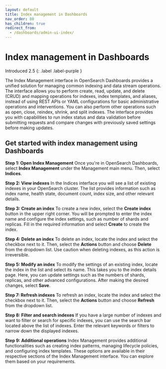 ```yaml
---
layout: default
title: Index management in Dashboards
nav_order: 80
has_children: true
redirect_from:
  - /dashboards/admin-ui-index/
---
```


# Index management in Dashboards
Introduced 2.5
{: .label .label-purple }

The Index Management interface in OpenSearch Dashboards provides a unified solution for managing common indexing and data stream operations. The interface allows you to perform create, read, update, and delete (CRUD) and mapping operations for indexes, index templates, and aliases, instead of using REST APIs or YAML configurations for basic administrative operations and interventions. You can also perform other operations such as open, close, reindex, shrink, and split indexes. The interface provides you with capabilities to run index status and data validation before submitting requests and compare changes with previously saved settings before making updates.

## Get started with index management using Dashboards

**Step 1: Open Index Management** Once you're in OpenSearch Dashboards, select **Index Management** under the Management main menu. Then, select  **Indices**.

**Step 2: View indexes** In the Indices interface you will see a list of existing indexes in your OpenSearch cluster. The list provides information such as index name, health state, document count, index size, and other relevant details.  

**Step 3: Create an index** To create a new index, select the **Create index** button in the upper right corner. You will be prompted to enter the index name and configure the index settings, such as number of shards and replicas. Fill in the required information and select **Create** to create the index.

**Step 4: Delete an index** To delete an index, locate the index and select the checkbox next to it. Then, select the **Actions** button and choose **Delete** from the dropdown list. Use caution when deleting indexes, as this action is irreversible. 

**Step 5: Modify an index** To modify the settings of an existing index, locate the index in the list and select its name. This takes you to the index details page. Here, you can update settings such as the numbers of shards, replicas, and other advanced configurations. After making the desired changes, select **Save**.

**Step 7: Refresh indexes** To refresh an index, locate the index and select the checkbox next to it. Then, select the **Actions** button and choose **Refresh** from the dropdown list.

**Step 8: Filter and search indexes** If you have a large number of indexes and want to filter or search for specific indexes, you can use the search bar located above the list of indexes. Enter the relevant keywords or filters to narrow down the displayed indexes.

**Step 9: Additional operations** Index Management provides additional functionalities such as creating index patterns, managing lifecycle policies, and configuring index templates. These options are available in their respective sections of the Index Management interface. You can explore them based on your requirements. 
